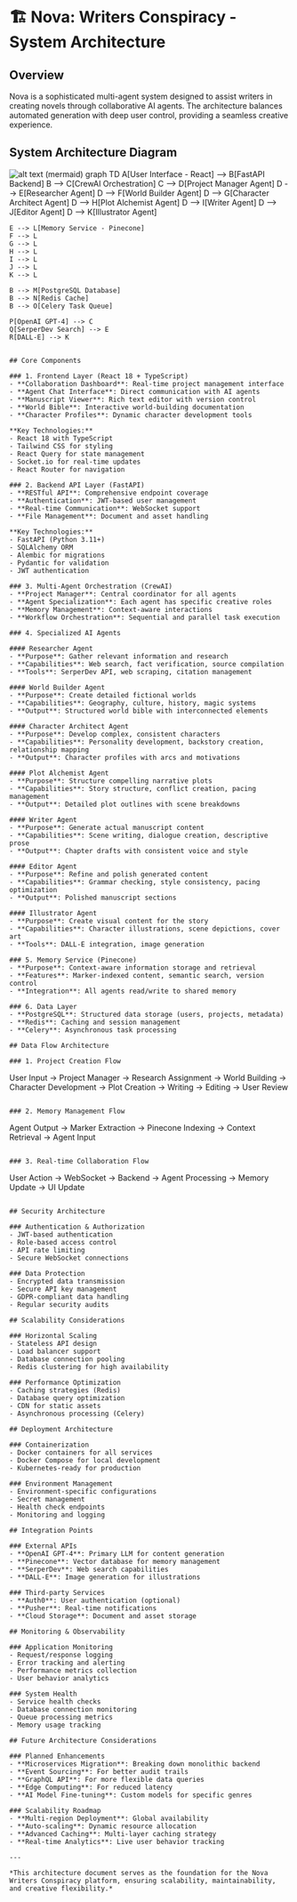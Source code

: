 # 🏗️ Nova: Writers Conspiracy - System Architecture

## Overview

Nova is a sophisticated multi-agent system designed to assist writers in creating novels through collaborative AI agents. The architecture balances automated generation with deep user control, providing a seamless creative experience.

## System Architecture Diagram
![alt text](system-architecture-diagram.png)
(mermaid)
graph TD
    A[User Interface - React] --> B[FastAPI Backend]
    B --> C[CrewAI Orchestration]
    C --> D[Project Manager Agent]
    D --> E[Researcher Agent]
    D --> F[World Builder Agent]
    D --> G[Character Architect Agent]
    D --> H[Plot Alchemist Agent]
    D --> I[Writer Agent]
    D --> J[Editor Agent]
    D --> K[Illustrator Agent]
    
    E --> L[Memory Service - Pinecone]
    F --> L
    G --> L
    H --> L
    I --> L
    J --> L
    K --> L
    
    B --> M[PostgreSQL Database]
    B --> N[Redis Cache]
    B --> O[Celery Task Queue]
    
    P[OpenAI GPT-4] --> C
    Q[SerperDev Search] --> E
    R[DALL-E] --> K
```

## Core Components

### 1. Frontend Layer (React 18 + TypeScript)
- **Collaboration Dashboard**: Real-time project management interface
- **Agent Chat Interface**: Direct communication with AI agents
- **Manuscript Viewer**: Rich text editor with version control
- **World Bible**: Interactive world-building documentation
- **Character Profiles**: Dynamic character development tools

**Key Technologies:**
- React 18 with TypeScript
- Tailwind CSS for styling
- React Query for state management
- Socket.io for real-time updates
- React Router for navigation

### 2. Backend API Layer (FastAPI)
- **RESTful API**: Comprehensive endpoint coverage
- **Authentication**: JWT-based user management
- **Real-time Communication**: WebSocket support
- **File Management**: Document and asset handling

**Key Technologies:**
- FastAPI (Python 3.11+)
- SQLAlchemy ORM
- Alembic for migrations
- Pydantic for validation
- JWT authentication

### 3. Multi-Agent Orchestration (CrewAI)
- **Project Manager**: Central coordinator for all agents
- **Agent Specialization**: Each agent has specific creative roles
- **Memory Management**: Context-aware interactions
- **Workflow Orchestration**: Sequential and parallel task execution

### 4. Specialized AI Agents

#### Researcher Agent
- **Purpose**: Gather relevant information and research
- **Capabilities**: Web search, fact verification, source compilation
- **Tools**: SerperDev API, web scraping, citation management

#### World Builder Agent
- **Purpose**: Create detailed fictional worlds
- **Capabilities**: Geography, culture, history, magic systems
- **Output**: Structured world bible with interconnected elements

#### Character Architect Agent
- **Purpose**: Develop complex, consistent characters
- **Capabilities**: Personality development, backstory creation, relationship mapping
- **Output**: Character profiles with arcs and motivations

#### Plot Alchemist Agent
- **Purpose**: Structure compelling narrative plots
- **Capabilities**: Story structure, conflict creation, pacing management
- **Output**: Detailed plot outlines with scene breakdowns

#### Writer Agent
- **Purpose**: Generate actual manuscript content
- **Capabilities**: Scene writing, dialogue creation, descriptive prose
- **Output**: Chapter drafts with consistent voice and style

#### Editor Agent
- **Purpose**: Refine and polish generated content
- **Capabilities**: Grammar checking, style consistency, pacing optimization
- **Output**: Polished manuscript sections

#### Illustrator Agent
- **Purpose**: Create visual content for the story
- **Capabilities**: Character illustrations, scene depictions, cover art
- **Tools**: DALL-E integration, image generation

### 5. Memory Service (Pinecone)
- **Purpose**: Context-aware information storage and retrieval
- **Features**: Marker-indexed content, semantic search, version control
- **Integration**: All agents read/write to shared memory

### 6. Data Layer
- **PostgreSQL**: Structured data storage (users, projects, metadata)
- **Redis**: Caching and session management
- **Celery**: Asynchronous task processing

## Data Flow Architecture

### 1. Project Creation Flow
```
User Input → Project Manager → Research Assignment → World Building → Character Development → Plot Creation → Writing → Editing → User Review
```

### 2. Memory Management Flow
```
Agent Output → Marker Extraction → Pinecone Indexing → Context Retrieval → Agent Input
```

### 3. Real-time Collaboration Flow
```
User Action → WebSocket → Backend → Agent Processing → Memory Update → UI Update
```

## Security Architecture

### Authentication & Authorization
- JWT-based authentication
- Role-based access control
- API rate limiting
- Secure WebSocket connections

### Data Protection
- Encrypted data transmission
- Secure API key management
- GDPR-compliant data handling
- Regular security audits

## Scalability Considerations

### Horizontal Scaling
- Stateless API design
- Load balancer support
- Database connection pooling
- Redis clustering for high availability

### Performance Optimization
- Caching strategies (Redis)
- Database query optimization
- CDN for static assets
- Asynchronous processing (Celery)

## Deployment Architecture

### Containerization
- Docker containers for all services
- Docker Compose for local development
- Kubernetes-ready for production

### Environment Management
- Environment-specific configurations
- Secret management
- Health check endpoints
- Monitoring and logging

## Integration Points

### External APIs
- **OpenAI GPT-4**: Primary LLM for content generation
- **Pinecone**: Vector database for memory management
- **SerperDev**: Web search capabilities
- **DALL-E**: Image generation for illustrations

### Third-party Services
- **Auth0**: User authentication (optional)
- **Pusher**: Real-time notifications
- **Cloud Storage**: Document and asset storage

## Monitoring & Observability

### Application Monitoring
- Request/response logging
- Error tracking and alerting
- Performance metrics collection
- User behavior analytics

### System Health
- Service health checks
- Database connection monitoring
- Queue processing metrics
- Memory usage tracking

## Future Architecture Considerations

### Planned Enhancements
- **Microservices Migration**: Breaking down monolithic backend
- **Event Sourcing**: For better audit trails
- **GraphQL API**: For more flexible data queries
- **Edge Computing**: For reduced latency
- **AI Model Fine-tuning**: Custom models for specific genres

### Scalability Roadmap
- **Multi-region Deployment**: Global availability
- **Auto-scaling**: Dynamic resource allocation
- **Advanced Caching**: Multi-layer caching strategy
- **Real-time Analytics**: Live user behavior tracking

---

*This architecture document serves as the foundation for the Nova Writers Conspiracy platform, ensuring scalability, maintainability, and creative flexibility.* 